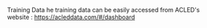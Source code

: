 Training Data
he training data can be easily accessed from ACLED's website : https://acleddata.com/#/dashboard
